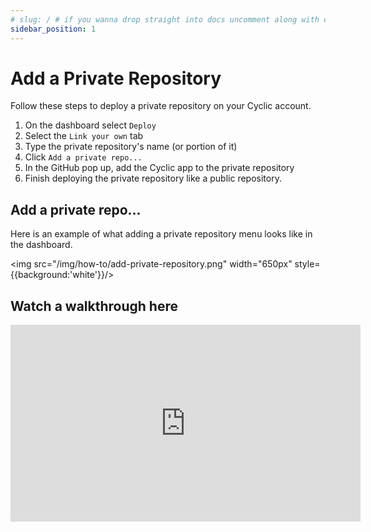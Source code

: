 ```yaml
---
# slug: / # if you wanna drop straight into docs uncomment along with config change
sidebar_position: 1
---
```


# Add a Private Repository

Follow these steps to deploy a private repository on your Cyclic account.

1. On the dashboard select `Deploy`
2. Select the `Link your own` tab
3. Type the private repository's name (or portion of it)
4. Click `Add a private repo...`
5. In the GitHub pop up, add the Cyclic app to the private repository
6. Finish deploying the private repository like a public repository.

## Add a private repo...

Here is an example of what adding a private repository menu looks like in the dashboard.

<img src="/img/how-to/add-private-repository.png" width="650px" style={{background:'white'}}/>

## Watch a walkthrough here

<iframe width="560" height="315" src="https://www.youtube.com/embed/rNHaKj3CGEk" title="YouTube video player" frameborder="0" allow="accelerometer; autoplay; clipboard-write; encrypted-media; gyroscope; picture-in-picture; web-share" allowfullscreen></iframe>


